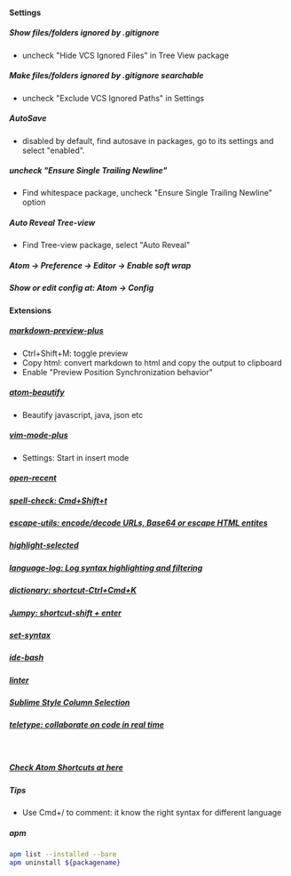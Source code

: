<!-- http://lifelongprogrammer.blogspot.com/2017/10/tips-and-tricks-for-atom-editor.html -->
#### Settings
##### Show files/folders ignored by .gitignore 
- uncheck "Hide VCS Ignored Files" in Tree View package

##### Make files/folders ignored by .gitignore searchable
- uncheck "Exclude VCS Ignored Paths" in Settings

##### AutoSave
- disabled by default, find autosave in packages, go to its settings and select "enabled".

##### uncheck "Ensure Single Trailing Newline"
- Find whitespace package, uncheck "Ensure Single Trailing Newline" option

##### Auto Reveal Tree-view
- Find Tree-view package, select "Auto Reveal"

##### Atom -> Preference -> Editor -> Enable soft wrap

##### Show or edit config at: Atom -> Config

#### Extensions
##### [markdown-preview-plus](https://atom.io/packages/markdown-preview-plus)
- Ctrl+Shift+M: toggle preview
- Copy html: convert markdown to html and copy the output to clipboard
- Enable "Preview Position Synchronization behavior"

##### [atom-beautify](https://atom.io/packages/atom-beautify)
- Beautify javascript, java, json etc

##### [vim-mode-plus](https://github.com/t9md/atom-vim-mode-plus)
- Settings: Start in insert mode

##### [open-recent](https://atom.io/packages/open-recent)

##### [spell-check: Cmd+Shift+t](https://atom.io/packages/spell-check)
##### [escape-utils: encode/decode URLs, Base64 or escape HTML entites](https://atom.io/packages/escape-utils)
##### [highlight-selected](https://atom.io/packages/highlight-selected)
##### [language-log: Log syntax highlighting and filtering](https://atom.io/packages/language-log)
##### [dictionary: shortcut-Ctrl+Cmd+K](https://atom.io/packages/dictionary)
##### [Jumpy: shortcut-shift + enter](https://atom.io/packages/jumpy)
##### [set-syntax](https://atom.io/packages/set-syntax)
##### [ide-bash](https://atom.io/packages/ide-bash)
##### [linter](https://atom.io/packages/linter)
##### [Sublime Style Column Selection](https://atom.io/packages/sublime-style-column-selection)
##### [teletype: collaborate on code in real time](https://atom.io/packages/teletype)

<br/>

##### [Check Atom Shortcuts at here](http://lifelongprogrammer.blogspot.com/2018/05/keyboard-shortcuts.html#atom)

##### Tips
- Use Cmd+/ to comment: it know the right syntax for different language

##### apm
```bash
apm list --installed --bare
apm uninstall ${packagename}
```